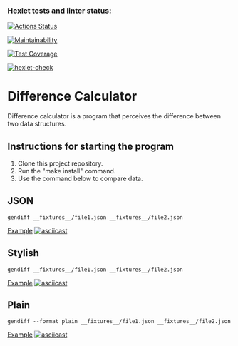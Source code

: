 ### Hexlet tests and linter status:
[![Actions Status](https://github.com/velesfight/frontend-project-46/workflows/hexlet-check/badge.svg)](https://github.com/velesfight/frontend-project-46/actions)

[![Maintainability](https://api.codeclimate.com/v1/badges/78268ac96702d411ddf7/maintainability)](https://codeclimate.com/github/velesfight/frontend-project-46/maintainability)

[![Test Coverage](https://api.codeclimate.com/v1/badges/78268ac96702d411ddf7/test_coverage)](https://codeclimate.com/github/velesfight/frontend-project-46/test_coverage)

[![hexlet-check](https://github.com/velesfight/frontend-project-46/actions/workflows/hexlet-check.yml/badge.svg)](https://github.com/velesfight/frontend-project-46/actions/workflows/hexlet-check.yml)

# Difference Calculator

Difference calculator is a program that perceives the difference between two data structures.
## Instructions for starting the program
  1. Clone this project repository.
  2. Run the "make install" command.
  3. Use the command below to compare data.


## JSON
`gendiff __fixtures__/file1.json __fixtures__/file2.json`

[Example](https://asciinema.org/a/nWrRCrN27lhubUMhKNJfRvwmw)
[![asciicast](https://asciinema.org/a/nWrRCrN27lhubUMhKNJfRvwmw.svg)](https://asciinema.org/a/nWrRCrN27lhubUMhKNJfRvwmw)

## Stylish
`gendiff __fixtures__/file1.json __fixtures__/file2.json`

[Example](https://asciinema.org/a/8IE45dHFz60XTTNhBd1wya2bs)
[![asciicast](https://asciinema.org/a/8IE45dHFz60XTTNhBd1wya2bs.svg)](https://asciinema.org/a/8IE45dHFz60XTTNhBd1wya2bs)

## Plain
`gendiff --format plain __fixtures__/file1.json __fixtures__/file2.json`

[Example](https://asciinema.org/a/11WZdXwirYJ8rP6d9EtwDAyAY)
[![asciicast](https://asciinema.org/a/11WZdXwirYJ8rP6d9EtwDAyAY.svg)](https://asciinema.org/a/11WZdXwirYJ8rP6d9EtwDAyAY)
